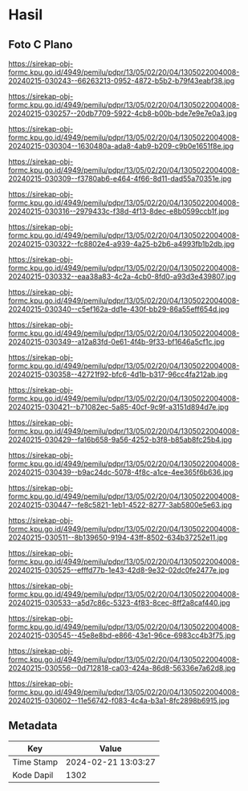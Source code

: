 # Hasil

## Foto C Plano

https://sirekap-obj-formc.kpu.go.id/4949/pemilu/pdpr/13/05/02/20/04/1305022004008-20240215-030243--66263213-0952-4872-b5b2-b79f43eabf38.jpg

https://sirekap-obj-formc.kpu.go.id/4949/pemilu/pdpr/13/05/02/20/04/1305022004008-20240215-030257--20db7709-5922-4cb8-b00b-bde7e9e7e0a3.jpg

https://sirekap-obj-formc.kpu.go.id/4949/pemilu/pdpr/13/05/02/20/04/1305022004008-20240215-030304--1630480a-ada8-4ab9-b209-c9b0e1651f8e.jpg

https://sirekap-obj-formc.kpu.go.id/4949/pemilu/pdpr/13/05/02/20/04/1305022004008-20240215-030309--f3780ab6-e464-4f66-8d11-dad55a70351e.jpg

https://sirekap-obj-formc.kpu.go.id/4949/pemilu/pdpr/13/05/02/20/04/1305022004008-20240215-030316--2979433c-f38d-4f13-8dec-e8b0599ccb1f.jpg

https://sirekap-obj-formc.kpu.go.id/4949/pemilu/pdpr/13/05/02/20/04/1305022004008-20240215-030322--fc8802e4-a939-4a25-b2b6-a4993fb1b2db.jpg

https://sirekap-obj-formc.kpu.go.id/4949/pemilu/pdpr/13/05/02/20/04/1305022004008-20240215-030332--eaa38a83-4c2a-4cb0-8fd0-a93d3e439807.jpg

https://sirekap-obj-formc.kpu.go.id/4949/pemilu/pdpr/13/05/02/20/04/1305022004008-20240215-030340--c5ef162a-dd1e-430f-bb29-86a55eff654d.jpg

https://sirekap-obj-formc.kpu.go.id/4949/pemilu/pdpr/13/05/02/20/04/1305022004008-20240215-030349--a12a83fd-0e61-4f4b-9f33-bf1646a5cf1c.jpg

https://sirekap-obj-formc.kpu.go.id/4949/pemilu/pdpr/13/05/02/20/04/1305022004008-20240215-030358--42721f92-bfc6-4d1b-b317-96cc4fa212ab.jpg

https://sirekap-obj-formc.kpu.go.id/4949/pemilu/pdpr/13/05/02/20/04/1305022004008-20240215-030421--b71082ec-5a85-40cf-9c9f-a3151d894d7e.jpg

https://sirekap-obj-formc.kpu.go.id/4949/pemilu/pdpr/13/05/02/20/04/1305022004008-20240215-030429--fa16b658-9a56-4252-b3f8-b85ab8fc25b4.jpg

https://sirekap-obj-formc.kpu.go.id/4949/pemilu/pdpr/13/05/02/20/04/1305022004008-20240215-030439--b9ac24dc-5078-4f8c-a1ce-4ee365f6b636.jpg

https://sirekap-obj-formc.kpu.go.id/4949/pemilu/pdpr/13/05/02/20/04/1305022004008-20240215-030447--fe8c5821-1eb1-4522-8277-3ab5800e5e63.jpg

https://sirekap-obj-formc.kpu.go.id/4949/pemilu/pdpr/13/05/02/20/04/1305022004008-20240215-030511--8b139650-9194-43ff-8502-634b37252e11.jpg

https://sirekap-obj-formc.kpu.go.id/4949/pemilu/pdpr/13/05/02/20/04/1305022004008-20240215-030525--efffd77b-1e43-42d8-9e32-02dc0fe2477e.jpg

https://sirekap-obj-formc.kpu.go.id/4949/pemilu/pdpr/13/05/02/20/04/1305022004008-20240215-030533--a5d7c86c-5323-4f83-8cec-8ff2a8caf440.jpg

https://sirekap-obj-formc.kpu.go.id/4949/pemilu/pdpr/13/05/02/20/04/1305022004008-20240215-030545--45e8e8bd-e866-43e1-96ce-6983cc4b3f75.jpg

https://sirekap-obj-formc.kpu.go.id/4949/pemilu/pdpr/13/05/02/20/04/1305022004008-20240215-030556--0d712818-ca03-424a-86d8-56336e7a62d8.jpg

https://sirekap-obj-formc.kpu.go.id/4949/pemilu/pdpr/13/05/02/20/04/1305022004008-20240215-030602--11e56742-f083-4c4a-b3a1-8fc2898b6915.jpg


## Metadata

| Key        | Value               |
| ---------- | ------------------- |
| Time Stamp | 2024-02-21 13:03:27 |
| Kode Dapil | 1302                |



